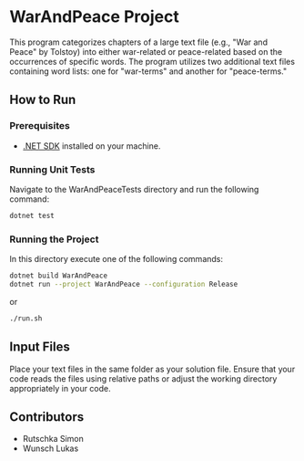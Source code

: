# WarAndPeace Project

This program categorizes chapters of a large text file (e.g., "War and Peace" by Tolstoy) into either war-related or peace-related based on the occurrences of specific words. The program utilizes two additional text files containing word lists: one for "war-terms" and another for "peace-terms."

## How to Run

### Prerequisites

- [.NET SDK](https://dotnet.microsoft.com/download) installed on your machine.

### Running Unit Tests

Navigate to the WarAndPeaceTests directory and run the following command:

```bash
dotnet test
```

### Running the Project

In this directory execute one of the following commands:

```bash
dotnet build WarAndPeace
dotnet run --project WarAndPeace --configuration Release
```
or
```bash
./run.sh
```

## Input Files

Place your text files in the same folder as your solution file. Ensure that your code reads the files using relative paths or adjust the working directory appropriately in your code.

## Contributors
- Rutschka Simon
- Wunsch Lukas

